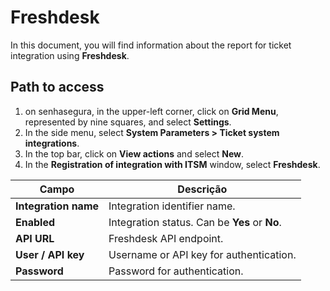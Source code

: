 # Freshdesk

In this document, you will find information about the report for ticket integration using **Freshdesk**.

## Path to access

1. on senhasegura, in the upper-left corner, click on **Grid Menu**, represented by nine squares, and select **Settings**.  
2. In the side menu, select **System Parameters \> Ticket system integrations**.  
3. In the top bar, click on **View actions** and select **New**.  
4. In the **Registration of integration with ITSM** window, select **Freshdesk**.

| Campo | Descrição |
| ----- | ----- |
| **Integration name** | Integration identifier name. |
| **Enabled** | Integration status. Can be **Yes** or **No**. |
| **API URL** | Freshdesk API endpoint. |
| **User / API key** | Username or API key for authentication. |
| **Password** | Password for authentication. |